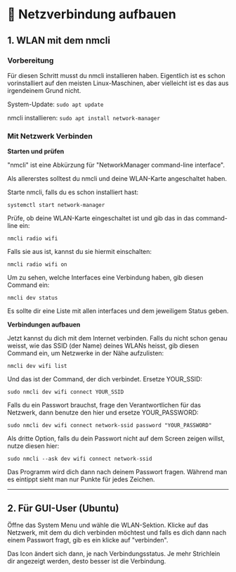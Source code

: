 # 🏡 Netzverbindung aufbauen

## 1. **WLAN mit dem nmcli**

### **Vorbereitung**

Für diesen Schritt musst du nmcli installieren haben. Eigentlich ist es schon vorinstalliert auf den meisten Linux-Maschinen, aber vielleicht ist es das aus irgendeinem Grund nicht.

System-Update: `sudo apt update`

nmcli installieren: `sudo apt install network-manager`

### **Mit Netzwerk Verbinden**

**Starten und prüfen**

"nmcli" ist eine Abkürzung für "NetworkManager command-line interface".

Als allererstes solltest du nmcli und deine WLAN-Karte angeschaltet haben.

Starte nmcli, falls du es schon installiert hast:

`systemctl start network-manager`

Prüfe, ob deine WLAN-Karte eingeschaltet ist und gib das in das command-line ein:

`nmcli radio wifi`

Falls sie aus ist, kannst du sie hiermit einschalten:

`nmcli radio wifi on`

Um zu sehen, welche Interfaces eine Verbindung haben, gib diesen Command ein:

`nmcli dev status`

Es sollte dir eine Liste mit allen interfaces und dem jeweiligem Status geben.

**Verbindungen aufbauen**

Jetzt kannst du dich mit dem Internet verbinden. Falls du nicht schon genau weisst, wie das SSID (der Name) deines WLANs heisst, gib diesen Command ein, um Netzwerke in der Nähe aufzulisten:

`nmcli dev wifi list`

Und das ist der Command, der dich verbindet. Ersetze YOUR\_SSID:

`sudo nmcli dev wifi connect YOUR_SSID`

Falls du ein Passwort brauchst, frage den Verantwortlichen für das Netzwerk, dann benutze den hier und ersetze YOUR\_PASSWORD:

`sudo nmcli dev wifi connect network-ssid password "YOUR_PASSWORD"`

Als dritte Option, falls du dein Passwort nicht auf dem Screen zeigen willst, nutze diesen hier:

`sudo nmcli --ask dev wifi connect network-ssid`

Das Programm wird dich dann nach deinem Passwort fragen. Während man es eintippt sieht man nur Punkte für jedes Zeichen.

***

## 2. **Für GUI-User (Ubuntu)**

Öffne das System Menu und wähle die WLAN-Sektion. Klicke auf das Netzwerk, mit dem du dich verbinden möchtest und falls es dich dann nach einem Passwort fragt, gib es ein klicke auf "verbinden".

Das Icon ändert sich dann, je nach Verbindungsstatus. Je mehr Strichlein dir angezeigt werden, desto besser ist die Verbindung.
